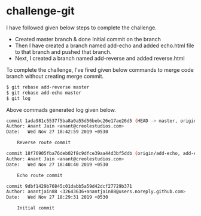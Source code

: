 # challenge-git

I have followed given below steps to complete the challenge.

  - Created master branch & done Initial commit on the branch
  - Then I have created a branch named add-echo and added echo.html file to that branch and pushed that branch.
  - Next, I created a branch named add-reverse and added reverse.html

To complete the challenge, I've fired given below commands to merge code branch without creating merge commit.

```sh
$ git rebase add-reverse master
$ git rebase add-echo master
$ git log
```

Above commads generated log given below.

```sh
commit 1ada981c5537f5ba8a0a55d56bebc26e17ae26d5 (HEAD -> master, origin/master, origin/HEAD)
Author: Anant Jain <anant@creolestudios.com>
Date:   Wed Nov 27 18:42:59 2019 +0530

    Reverse route commit

commit 18f76905fba76deb02f8c9dfce39aa44d3bf5ddb (origin/add-echo, add-echo)
Author: Anant Jain <anant@creolestudios.com>
Date:   Wed Nov 27 18:40:40 2019 +0530

    Echo route commit

commit 9dbf1429b76845c01dabb5a59d42dcf27729b371
Author: anantjain88 <32643636+anantjain88@users.noreply.github.com>
Date:   Wed Nov 27 18:29:31 2019 +0530

    Initial commit
```
